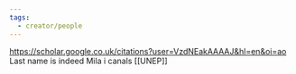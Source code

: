 ```yaml
---
tags:
  - creator/people
---
```

https://scholar.google.co.uk/citations?user=VzdNEakAAAAJ&hl=en&oi=ao
Last name is indeed Mila i canals
[[UNEP]]